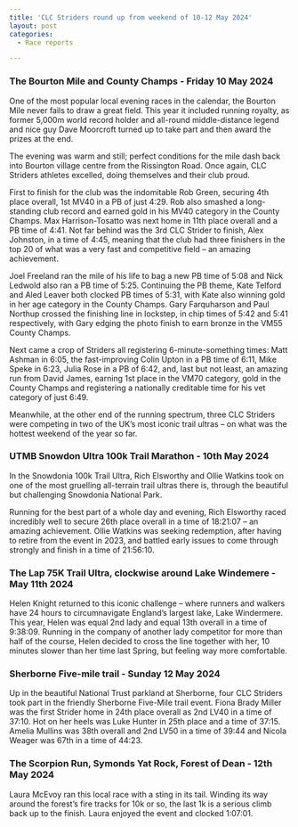 ```yaml
---
title: 'CLC Striders round up from weekend of 10-12 May 2024'
layout: post
categories:
  - Race reports

---
```


### The Bourton Mile and County Champs - Friday 10 May 2024
 
One of the most popular local evening races in the calendar, the Bourton Mile never fails to draw a great field. This year it included running royalty, as former 5,000m world record holder and all-round middle-distance legend and nice guy Dave Moorcroft turned up to take part and then award the prizes at the end.
 
The evening was warm and still; perfect conditions for the mile dash back into Bourton village centre from the Rissington Road. Once again, CLC Striders athletes excelled, doing themselves and their club proud.
 
First to finish for the club was the indomitable Rob Green, securing 4th place overall, 1st MV40 in a PB of just 4:29. Rob also smashed a long-standing club record and earned gold in his MV40 category in the County Champs. Max Harrison-Tosatto was next home in 11th place overall and a PB time of 4:41. Not far behind was the 3rd CLC Strider to finish, Alex Johnston, in a time of 4:45, meaning that the club had three finishers in the top 20 of what was a very fast and competitive field – an amazing achievement. 
 
Joel Freeland ran the mile of his life to bag a new PB time of 5:08 and Nick Ledwold also ran a PB time of 5:25. Continuing the PB theme, Kate Telford and Aled Leaver both clocked  PB times of 5:31, with Kate also winning gold in her age category in the County Champs. Gary Farquharson and Paul Northup crossed the finishing line in lockstep, in chip times of 5:42 and 5:41 respectively, with Gary edging the photo finish to earn bronze in the VM55 County Champs.
 
Next came a crop of Striders all registering 6-minute-something times: Matt Ashman in 6:05, the fast-improving Colin Upton in a PB time of 6:11, Mike Speke in 6:23, Julia Rose in a PB of 6:42, and, last but not least, an amazing run from David James, earning 1st place in the VM70 category, gold in the County Champs and registering a nationally creditable time for his vet category of just 6:49.
 
Meanwhile, at the other end of the running spectrum, three CLC Striders were competing in two of the UK’s most iconic trail ultras – on what was the hottest weekend of the year so far. 
 
### UTMB Snowdon Ultra 100k Trail Marathon - 10th May 2024
 
In the Snowdonia 100k Trail Ultra, Rich Elsworthy and Ollie Watkins took on one of the most gruelling all-terrain trail ultras there is, through the beautiful but challenging Snowdonia National Park.
 
Running for the best part of a whole day and evening, Rich Elsworthy raced incredibly well to secure 26th place overall in a time of 18:21:07 – an amazing achievement. Ollie Watkins was seeking redemption, after having to retire from the event in 2023, and battled early issues to come through strongly and finish in a time of 21:56:10. 
 
### The Lap  75K Trail Ultra, clockwise around Lake Windemere - May 11th 2024

Helen Knight returned to this iconic challenge – where runners and walkers have 24 hours to circumnavigate England’s largest lake, Lake Windermere. This year, Helen was equal 2nd lady and equal 13th overall in a time of 9:38:09. Running in the company of another lady competitor for more than half of the course, Helen decided to cross the line together with her, 10 minutes slower than her time last Spring, but feeling way more comfortable.
 
### Sherborne Five-mile trail - Sunday 12 May 2024
 
Up in the beautiful National Trust parkland at Sherborne, four CLC Striders took part in the friendly Sherborne Five-Mile trail event. Fiona Brady Miller was the first Strider home in 24th place overall as 2nd LV40 in a time of 37:10. Hot on her heels was Luke Hunter in 25th place and a time of 37:15. Amelia Mullins was 38th overall and 2nd LV50 in a time of 39:44 and Nicola Weager was 67th in a time of 44:23.
 
### The Scorpion Run, Symonds Yat Rock, Forest of Dean - 12th May 2024

Laura McEvoy ran this local race with a sting in its tail. Winding its way around the forest’s fire tracks for 10k or so, the last 1k is a serious climb back up to the finish. Laura enjoyed the event and clocked 1:07:01.
